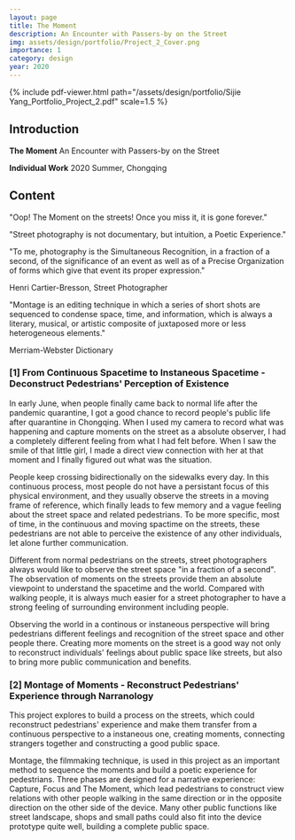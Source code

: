 ```yaml
---
layout: page
title: The Moment
description: An Encounter with Passers-by on the Street
img: assets/design/portfolio/Project_2_Cover.png
importance: 1
category: design
year: 2020
---
```


{% include pdf-viewer.html path="/assets/design/portfolio/Sijie Yang_Portfolio_Project_2.pdf" scale=1.5 %}

## Introduction

**The Moment**
An Encounter with Passers-by on the Street

**Individual Work**
2020 Summer, Chongqing

## Content

"Oop! The Moment on the streets! Once you miss it, it is gone forever."

"Street photography is not documentary, but intuition, a Poetic Experience."

"To me, photography is the Simultaneous Recognition, in a fraction of a second, of the significance of an event as well as of a Precise Organization of forms which give that event its proper expression."

Henri Cartier-Bresson, Street Photographer

"Montage is an editing technique in which a series of short shots are sequenced to condense space, time, and information, which is always a literary, musical, or artistic composite of juxtaposed more or less heterogeneous elements."

Merriam-Webster Dictionary

### [1] From Continuous Spacetime to Instaneous Spacetime - Deconstruct Pedestrians' Perception of Existence

In early June, when people finally came back to normal life after the pandemic quarantine, I got a good chance to record people's public life after quarantine in Chongqing. When I used my camera to record what was happening and capture moments on the street as a absolute observer, I had a completely different feeling from what I had felt before. When I saw the smile of that little girl, I made a direct view connection with her at that moment and I finally figured out what was the situation.

People keep crossing bidirectionally on the sidewalks every day. In this continuous process, most people do not have a persistant focus of this physical environment, and they usually observe the streets in a moving frame of reference, which finally leads to few memory and a vague feeling about the street space and related pedestrians. To be more specific, most of time, in the continuous and moving spactime on the streets, these pedestrians are not able to perceive the existence of any other individuals, let alone further communication.

Different from normal pedestrians on the streets, street photographers always would like to observe the street space "in a fraction of a second". The observation of moments on the streets provide them an absolute viewpoint to understand the spacetime and the world. Compared with walking people, it is always much easier for a street photographer to have a strong feeling of surrounding environment including people.

Observing the world in a continous or instaneous perspective will bring pedestrians different feelings and recognition of the street space and other people there. Creating more moments on the street is a good way not only to reconstruct individuals' feelings about public space like streets, but also to bring more public communication and benefits.

### [2] Montage of Moments - Reconstruct Pedestrians' Experience through Narranology

This project explores to build a process on the streets, which could reconstruct pedestrians' experience and make them transfer from a continuous perspective to a instaneous one, creating moments, connecting strangers together and constructing a good public space.

Montage, the filmmaking technique, is used in this project as an important method to sequence the moments and build a poetic experience for pedestrians. Three phases are designed for a narrative experience: Capture, Focus and The Moment, which lead pedestrians to construct view relations with other people walking in the same direction or in the opposite direction on the other side of the device. Many other public functions like street landscape, shops and small paths could also fit into the device prototype quite well, building a complete public space.




